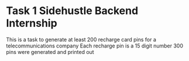 # Task 1 Sidehustle Backend Internship
This is a task to generate at least 200 recharge card pins for a telecommunications company
Each recharge pin is a 15 digit number
300 pins were generated and printed out